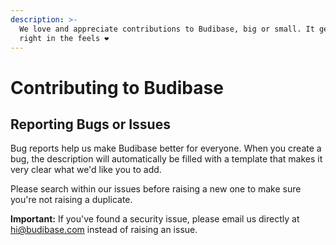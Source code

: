 ```yaml
---
description: >-
  We love and appreciate contributions to Budibase, big or small. It get's us
  right in the feels ❤️
---
```


# Contributing to Budibase

## Reporting Bugs or Issues

Bug reports help us make Budibase better for everyone. When you create a bug, the description will automatically be filled with a template that makes it very clear what we'd like you to add.

Please search within our issues before raising a new one to make sure you're not raising a duplicate.

**Important:** If you've found a security issue, please email us directly at [h](mailto:hey@posthog.com)i@budibase.com instead of raising an issue.



